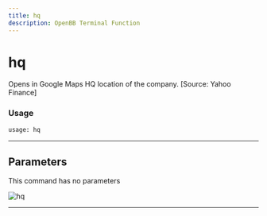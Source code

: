 ```yaml
---
title: hq
description: OpenBB Terminal Function
---
```


# hq

Opens in Google Maps HQ location of the company. [Source: Yahoo Finance]

### Usage

```python
usage: hq
```

---

## Parameters

This command has no parameters

![hq](https://user-images.githubusercontent.com/46355364/154249368-191f7d75-4c2a-46e1-bb83-561cd75bbecb.png)

---

